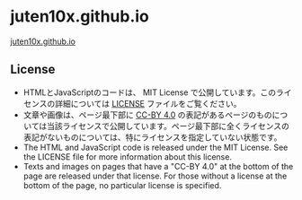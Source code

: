 # juten10x.github.io
[juten10x.github.io](https://juten10x.github.io)

## License
* HTMLとJavaScriptのコードは、 MIT License で公開しています。このライセンスの詳細については [LICENSE](LICENSE) ファイルをご覧ください。
* 文章や画像は、ページ最下部に [CC-BY 4.0](https://creativecommons.org/licenses/by/4.0/) の表記があるページのものについては当該ライセンスで公開しています。ページ最下部に全くライセンスの表記がないものについては、特にライセンスを指定していない状態です。
* The HTML and JavaScript code is released under the MIT License. See the LICENSE file for more information about this license.
* Texts and images on pages that have a "CC-BY 4.0" at the bottom of the page are released under that license. For those without a license at the bottom of the page, no particular license is specified.

